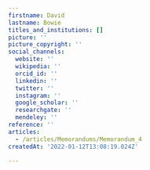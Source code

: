 ```yaml
---
firstname: David
lastname: Bowie
titles_and_institutions: []
picture: ''
picture_copyright: ''
social_channels:
  website: ''
  wikipedia: ''
  orcid_id: ''
  linkedin: ''
  twitter: ''
  instagram: ''
  google_scholar: ''
  researchgate: ''
  mendeley: ''
reference: ''
articles:
  - /articles/Memorandums/Memorandum_4
createdAt: '2022-01-12T13:08:19.024Z'

---
```

